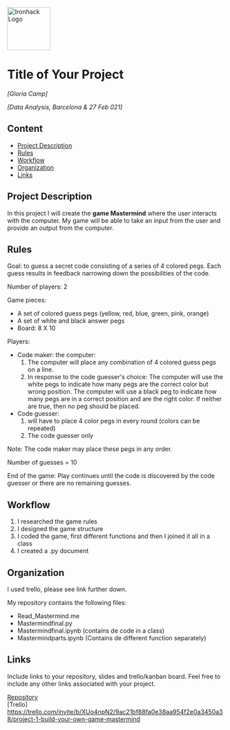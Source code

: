 <img src="https://bit.ly/2VnXWr2" alt="Ironhack Logo" width="100"/>

# Title of Your Project
*[Gloria Camp]*

*[Data Analysis, Barcelona & 27 Feb 021]*

## Content
- [Project Description](#project-description)
- [Rules](#rules)
- [Workflow](#workflow)
- [Organization](#organization)
- [Links](#links)

## Project Description
In this project I will create the **game Mastermind** where the user interacts with the computer.  My game will be able to take an input from the user and provide an output from the computer. 

## Rules

Goal: to guess a secret code consisting of a series of 4 colored pegs. Each guess results in feedback narrowing down the possibilities of the code. 

Number of players: 2

Game pieces: 

- A set of colored guess pegs (yellow, red, blue, green, pink, orange)
- A set of white and black answer pegs
- Board: 8 X 10

Players: 

- Code maker: the computer: 
    1. The computer will  place any combination of 4 colored guess pegs on a line. 
    2. In response to the code guesser's choice:
        The computer will use the white pegs to indicate how many pegs are the correct color but wrong position.
        The computer will use a black peg to indicate how many pegs are in a correct position and are the right color. 
        If neither are true, then no peg should be placed. 
- Code guesser:
    1. will have to place 4 color pegs in every round (colors can be repeated)
    2. The code guesser only

Note: The code maker may place these pegs in any order. 

Number of guesses = 10

End of the game: Play continues until the code is discovered by the code guesser or there are no remaining guesses.

## Workflow

1. I researched the game rules
2. I designed the game structure 
3. I coded the game, first different functions and then I joined it all in a class
4. I created a .py document

## Organization
I used trello, please see link further down. 

My repository contains the following files: 
- Read_Mastermind.me 
- Mastermindfinal.py 
- Mastermindfinal.ipynb (contains de code in a class)
- Mastermindparts.ipynb (Contains de different function separately)


## Links
Include links to your repository, slides and trello/kanban board. Feel free to include any other links associated with your project. 

[Repository](https://github.com/)  
[Trello] https://trello.com/invite/b/XUo4npN2/9ac21bf88fa0e38aa954f2e0a3450a38/project-1-build-your-own-game-mastermind
